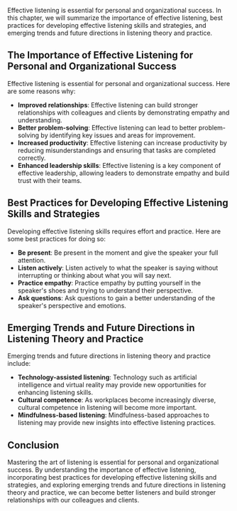 

Effective listening is essential for personal and organizational success. In this chapter, we will summarize the importance of effective listening, best practices for developing effective listening skills and strategies, and emerging trends and future directions in listening theory and practice.

The Importance of Effective Listening for Personal and Organizational Success
-----------------------------------------------------------------------------

Effective listening is essential for personal and organizational success. Here are some reasons why:

* **Improved relationships**: Effective listening can build stronger relationships with colleagues and clients by demonstrating empathy and understanding.
* **Better problem-solving**: Effective listening can lead to better problem-solving by identifying key issues and areas for improvement.
* **Increased productivity**: Effective listening can increase productivity by reducing misunderstandings and ensuring that tasks are completed correctly.
* **Enhanced leadership skills**: Effective listening is a key component of effective leadership, allowing leaders to demonstrate empathy and build trust with their teams.

Best Practices for Developing Effective Listening Skills and Strategies
-----------------------------------------------------------------------

Developing effective listening skills requires effort and practice. Here are some best practices for doing so:

* **Be present**: Be present in the moment and give the speaker your full attention.
* **Listen actively**: Listen actively to what the speaker is saying without interrupting or thinking about what you will say next.
* **Practice empathy**: Practice empathy by putting yourself in the speaker's shoes and trying to understand their perspective.
* **Ask questions**: Ask questions to gain a better understanding of the speaker's perspective and emotions.

Emerging Trends and Future Directions in Listening Theory and Practice
----------------------------------------------------------------------

Emerging trends and future directions in listening theory and practice include:

* **Technology-assisted listening**: Technology such as artificial intelligence and virtual reality may provide new opportunities for enhancing listening skills.
* **Cultural competence**: As workplaces become increasingly diverse, cultural competence in listening will become more important.
* **Mindfulness-based listening**: Mindfulness-based approaches to listening may provide new insights into effective listening practices.

Conclusion
----------

Mastering the art of listening is essential for personal and organizational success. By understanding the importance of effective listening, incorporating best practices for developing effective listening skills and strategies, and exploring emerging trends and future directions in listening theory and practice, we can become better listeners and build stronger relationships with our colleagues and clients.